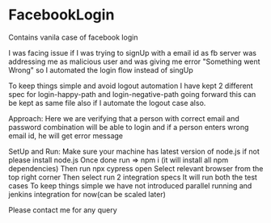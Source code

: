 # FacebookLogin
Contains vanila case of facebook login

I was facing issue if I was trying to signUp with a email id as fb server was addressing me as malicious user and was giving me error "Something went Wrong" so I automated the login flow instead of singUp 

To keep things simple and avoid logout automation I have kept 2 different spec for login-happy-path and login-negative-path going forward this can be kept as same file also if I automate the logout case also. 

Approach: 
Here we are verifying that a person with correct email and password combination will be able to login and if a person enters wrong email id, he will get error message 

SetUp and Run: 
Make sure your machine has latest version of node.js if not please install node.js 
Once done run => npm i (it will install all npm dependencies) 
Then run npx cypress open 
Select relevant browser from the top right corner
Then select run 2 integration specs 
It will run both the test cases 
To keep things simple we have not introduced parallel running and jenkins integration for now(can be scaled later) 


Please contact me for any query
